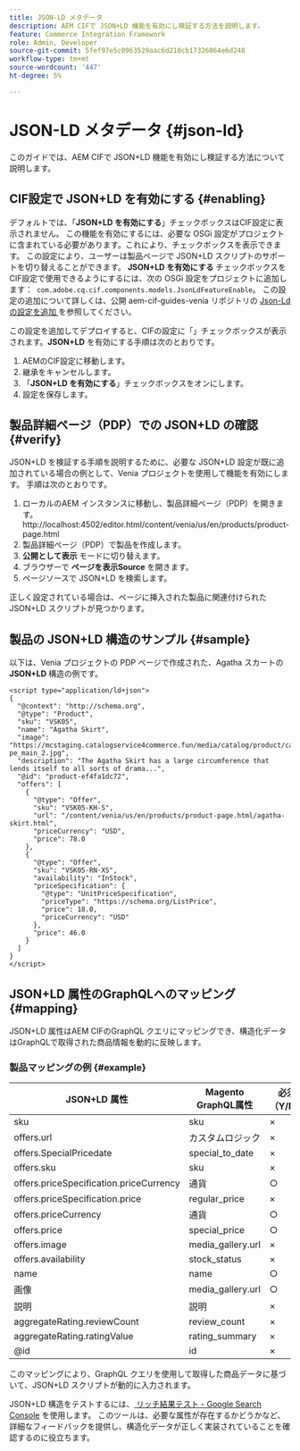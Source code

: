 ```yaml
---
title: JSON-LD メタデータ
description: AEM CIFで JSON+LD 機能を有効にし検証する方法を説明します。
feature: Commerce Integration Framework
role: Admin, Developer
source-git-commit: 5fef97e5c0963529aac6d210cb17326864e6d248
workflow-type: tm+mt
source-wordcount: '447'
ht-degree: 5%

---
```



# JSON-LD メタデータ {#json-ld}

このガイドでは、AEM CIFで JSON+LD 機能を有効にし検証する方法について説明します。

## CIF設定で JSON+LD を有効にする {#enabling}

デフォルトでは、「**JSON+LD を有効にする**」チェックボックスはCIF設定に表示されません。 この機能を有効にするには、必要な OSGi 設定がプロジェクトに含まれている必要があります。これにより、チェックボックスを表示できます。 この設定により、ユーザーは製品ページで JSON+LD スクリプトのサポートを切り替えることができます。
**JSON+LD を有効にする** チェックボックスをCIF設定で使用できるようにするには、次の OSGi 設定をプロジェクトに追加します：`
com.adobe.cq.cif.components.models.JsonLdFeatureEnable`。
この設定の追加について詳しくは、公開 aem-cif-guides-venia リポジトリの [Json-Ld の設定を追加 ](https://github.com/adobe/aem-cif-guides-venia/blob/main/ui.config/src/main/content/jcr_root/apps/venia/osgiconfig/config/com.adobe.cq.cif.components.models.JsonLdFeatureEnable.cfg.json) を参照してください。

この設定を追加してデプロイすると、CIFの設定に「」チェックボックスが表示されます。**JSON+LD** を有効にする手順は次のとおりです。

1. AEMのCIF設定に移動します。
1. 継承をキャンセルします。
1. 「**JSON+LD を有効にする**」チェックボックスをオンにします。
1. 設定を保存します。

## 製品詳細ページ（PDP）での JSON+LD の確認 {#verify}

JSON+LD を検証する手順を説明するために、必要な JSON+LD 設定が既に追加されている場合の例として、Venia プロジェクトを使用して機能を有効にします。 手順は次のとおりです。

1. ローカルのAEM インスタンスに移動し、製品詳細ページ（PDP）を開きます。http://localhost:4502/editor.html/content/venia/us/en/products/product-page.html
1. 製品詳細ページ（PDP）で製品を作成します。
1. **公開として表示** モードに切り替えます。
1. ブラウザーで **ページを表示Source** を開きます。
1. ページソースで JSON+LD を検索します。

正しく設定されている場合は、ページに挿入された製品に関連付けられた JSON+LD スクリプトが見つかります。

## 製品の JSON+LD 構造のサンプル {#sample}

以下は、Venia プロジェクトの PDP ページで作成された、Agatha スカートの **JSON+LD** 構造の例です。

```
<script type="application/ld+json">
{
  "@context": "http://schema.org",
  "@type": "Product",
  "sku": "VSK05",
  "name": "Agatha Skirt",
  "image": "https://mcstaging.catalogservice4commerce.fun/media/catalog/product/cache/926ea6fc2ad48a7202ff4587b6c2768e/v/s/vsk05-pe_main_2.jpg",
  "description": "The Agatha Skirt has a large circumference that lends itself to all sorts of drama...",
  "@id": "product-ef4fa1dc72",
  "offers": [
    {
      "@type": "Offer",
      "sku": "VSK05-KH-S",
      "url": "/content/venia/us/en/products/product-page.html/agatha-skirt.html",
      "priceCurrency": "USD",
      "price": 78.0
    },
    {
      "@type": "Offer",
      "sku": "VSK05-RN-XS",
      "availability": "InStock",
      "priceSpecification": {
        "@type": "UnitPriceSpecification",
        "priceType": "https://schema.org/ListPrice",
        "price": 18.0,
        "priceCurrency": "USD"
      },
      "price": 46.0
    }
  ]
}
</script>
```

## JSON+LD 属性のGraphQLへのマッピング {#mapping}

JSON+LD 属性はAEM CIFのGraphQL クエリにマッピングでき、構造化データはGraphQLで取得された商品情報を動的に反映します。

### 製品マッピングの例 {#example}

| JSON+LD 属性 | Magento GraphQL属性 | 必須（Y/N） |
|---------------------------------|-------------------|---|
| sku | sku | × |
| offers.url | カスタムロジック | × |
| offers.SpecialPricedate | special_to_date | × |
| offers.sku | sku | × |
| offers.priceSpecification.priceCurrency | 通貨 | ○ |
| offers.priceSpecification.price | regular_price | × |
| offers.priceCurrency | 通貨 | ○ |
| offers.price | special_price | ○ |
| offers.image | media_gallery.url | × |
| offers.availability | stock_status | × |
| name | name | ○ |
| 画像 | media_gallery.url | ○ |
| 説明 | 説明 | × |
| aggregateRating.reviewCount | review_count | × |
| aggregateRating.ratingValue | rating_summary | × |
| @id | id | × |

このマッピングにより、GraphQL クエリを使用して取得した商品データに基づいて、JSON+LD スクリプトが動的に入力されます。

JSON+LD 構造をテストするには、[ リッチ結果テスト - Google Search Console](https://search.google.com/test/rich-results/result?id=wtU3LVIEM8H7Aaf5qqK9qw) を使用します。 このツールは、必要な属性が存在するかどうかなど、詳細なフィードバックを提供し、構造化データが正しく実装されていることを確認するのに役立ちます。
